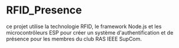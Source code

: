 # RFID_Presence
 ce projet utilise la technologie RFID, le framework Node.js et les microcontrôleurs ESP pour créer un système d'authentification et de présence pour les membres du club RAS IEEE SupCom.
